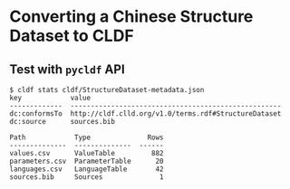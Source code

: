# Converting a Chinese Structure Dataset to CLDF


## Test with `pycldf` API

```shell
$ cldf stats cldf/StructureDataset-metadata.json 
key            value
-------------  ----------------------------------------------------
dc:conformsTo  http://cldf.clld.org/v1.0/terms.rdf#StructureDataset
dc:source      sources.bib

Path            Type              Rows
--------------  --------------  ------
values.csv      ValueTable         882
parameters.csv  ParameterTable      20
languages.csv   LanguageTable       42
sources.bib     Sources              1
```
